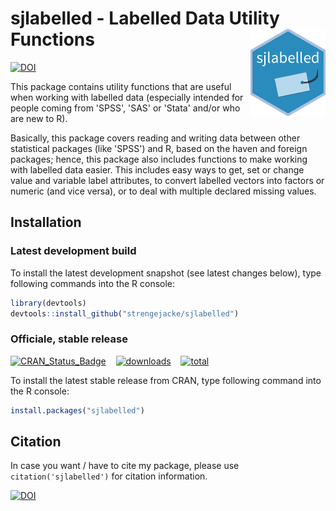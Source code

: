 # sjlabelled - Labelled Data Utility Functions <img src="man/figures/logo.png" align="right" />

[![DOI](https://zenodo.org/badge/92868296.svg)](https://zenodo.org/badge/latestdoi/92868296)

This package contains utility functions that are useful when working with labelled data (especially intended for people coming from 'SPSS', 'SAS' or 'Stata' and/or who are new to R).

Basically, this package covers reading and writing data between other statistical packages (like 'SPSS') and R, based on the haven and foreign packages; hence, this package also includes functions to make working with labelled data easier. This includes easy ways to get, set or change value and variable label attributes, to convert labelled vectors into factors or numeric (and vice versa), or to deal with multiple declared missing values.

## Installation

### Latest development build

To install the latest development snapshot (see latest changes below), type following commands into the R console:

```r
library(devtools)
devtools::install_github("strengejacke/sjlabelled")
```

### Officiale, stable release

[![CRAN_Status_Badge](http://www.r-pkg.org/badges/version/sjlabelled)](https://cran.r-project.org/package=sjlabelled)
&#160;&#160;
[![downloads](http://cranlogs.r-pkg.org/badges/sjlabelled)](http://cranlogs.r-pkg.org/)
&#160;&#160;
[![total](http://cranlogs.r-pkg.org/badges/grand-total/sjlabelled)](http://cranlogs.r-pkg.org/)

To install the latest stable release from CRAN, type following command into the R console:

```r
install.packages("sjlabelled")
```

## Citation

In case you want / have to cite my package, please use `citation('sjlabelled')` for citation information. 

[![DOI](https://zenodo.org/badge/92868296.svg)](https://zenodo.org/badge/latestdoi/92868296)

